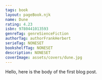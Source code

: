 ```yaml
---
tags: book
layout: pageBook.njk
name: Dune
rating: 4.23
isbn: 9780441013593
genreTag: genreSienceFiction
authorTag: authorFrankHerbert
serieTag: NONESET
bookshelfTag: NONESET
description: NONESET
coverImage: assets/covers/dune.jpg
---
```


Hello, here is the body of the first blog post.